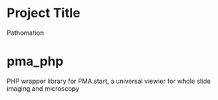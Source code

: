 # Project Title
Pathomation

# pma_php
PHP wrapper library for PMA.start, a universal viewier for whole slide imaging and microscopy
